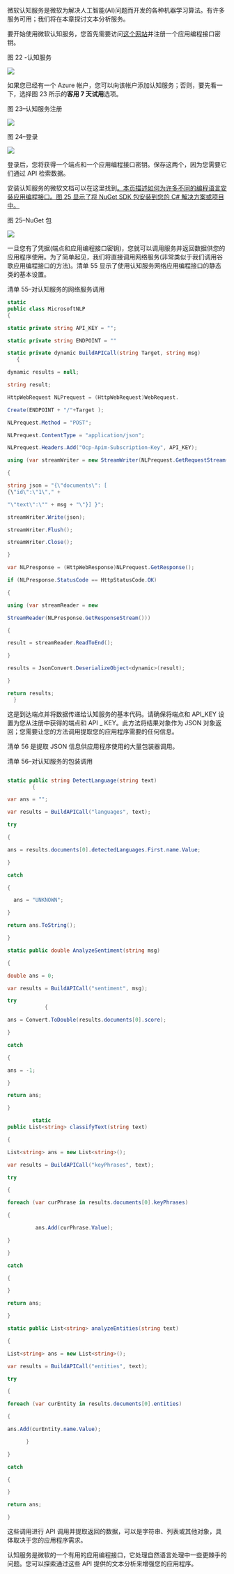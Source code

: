微软认知服务是微软为解决人工智能(AI)问题而开发的各种机器学习算法。有许多服务可用；我们将在本章探讨文本分析服务。

要开始使用微软认知服务，您首先需要访问[这个网站](https://azure.microsoft.com/en-us/try/cognitive-services/)并注册一个应用编程接口密钥。

图 22 -认知服务

![](img/image020.jpg)

如果您已经有一个 Azure 帐户，您可以向该帐户添加认知服务；否则，要先看一下，选择图 23 所示的**客用 7 天试用**选项。

图 23–认知服务注册

![](img/image021.jpg)

图 24–登录

![](img/image022.png)

登录后，您将获得一个端点和一个应用编程接口密钥。保存这两个，因为您需要它们通过 API 检索数据。

安装认知服务的微软文档可以在这里找到[。本页描述如何为许多不同的编程语言安装应用编程接口。图 25 显示了将 NuGet SDK 包安装到您的 C# 解决方案或项目中。](https://docs.microsoft.com/en-us/azure/cognitive-services/text-analytics/quickstarts/csharp)

图 25–NuGet 包

![](img/image023.jpg)

一旦您有了凭据(端点和应用编程接口密钥)，您就可以调用服务并返回数据供您的应用程序使用。为了简单起见，我们将直接调用网络服务(非常类似于我们调用谷歌应用编程接口的方法)。清单 55 显示了使用认知服务网络应用编程接口的静态类的基本设置。

清单 55–对认知服务的网络服务调用

```cs
static
public class MicrosoftNLP
{

static private string API_KEY = "";

static private string ENDPOINT = ""

static private dynamic BuildAPICall(string Target, string msg)
   {

dynamic results = null;

string result;

HttpWebRequest NLPrequest = (HttpWebRequest)WebRequest.

Create(ENDPOINT + "/"+Target );

NLPrequest.Method = "POST";

NLPrequest.ContentType = "application/json";

NLPrequest.Headers.Add("Ocp-Apim-Subscription-Key", API_KEY);

using (var streamWriter = new StreamWriter(NLPrequest.GetRequestStream()))

{

string json = "{\"documents\": [
{\"id\":\"1\"," +

"\"text\":\"" + msg + "\"}] }";

streamWriter.Write(json);

streamWriter.Flush();

streamWriter.Close();

}

var NLPresponse = (HttpWebResponse)NLPrequest.GetResponse();

if (NLPresponse.StatusCode == HttpStatusCode.OK)

{

using (var streamReader = new 

StreamReader(NLPresponse.GetResponseStream()))

{

result = streamReader.ReadToEnd();

}

results = JsonConvert.DeserializeObject<dynamic>(result);

}

return results;
  }

```

这是到达端点并将数据传递给认知服务的基本代码。请确保将端点和 API_KEY 设置为您从注册中获得的端点和 API _ KEY。此方法将结果对象作为 JSON 对象返回；您需要让您的方法调用提取您的应用程序需要的任何信息。

清单 56 是提取 JSON 信息供应用程序使用的大量包装器调用。

清单 56–对认知服务的包装调用

```cs

static public string DetectLanguage(string text)
        {

var ans = "";

var results = BuildAPICall("languages", text);

try

{

ans = results.documents[0].detectedLanguages.First.name.Value;

}

catch

{

  ans = "UNKNOWN";

}

return ans.ToString();

}

static public double AnalyzeSentiment(string msg)

{

double ans = 0;

var results = BuildAPICall("sentiment", msg);

try
            {

ans = Convert.ToDouble(results.documents[0].score);

}

catch

{

ans = -1;

}

return ans;

}

        static
public List<string> classifyText(string text)

{

List<string> ans = new List<string>();

var results = BuildAPICall("keyPhrases", text);

try

{

foreach (var curPhrase in results.documents[0].keyPhrases)

{

         ans.Add(curPhrase.Value);

}

}

catch

{

}

return ans;

}

static public List<string> analyzeEntities(string text)

{

List<string> ans = new List<string>();

var results = BuildAPICall("entities", text);

try

{

foreach (var curEntity in results.documents[0].entities)

{

ans.Add(curEntity.name.Value);

      }

}

catch

{

}

return ans;

}

```

这些调用进行 API 调用并提取返回的数据，可以是字符串、列表或其他对象，具体取决于您的应用程序需求。

认知服务是微软的一个有用的应用编程接口，它处理自然语言处理中一些更棘手的问题。您可以探索通过这些 API 提供的文本分析来增强您的应用程序。